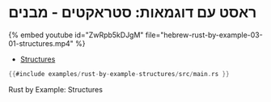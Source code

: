 # ראסט עם דוגמאות: סטראקטים - מבנים

{% embed youtube id="ZwRpb5kDJgM" file="hebrew-rust-by-example-03-01-structures.mp4" %}

* [Structures](https://doc.rust-lang.org/stable/rust-by-example/custom_types/structs.html)

```rust
{{#include examples/rust-by-example-structures/src/main.rs }}
```

Rust by Example: Structures
